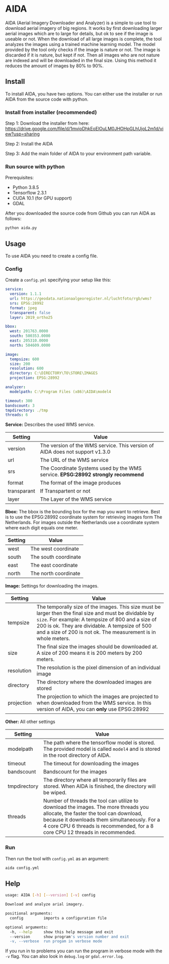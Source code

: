 AIDA
===================

AIDA (Aerial Imagery Downloader and Analyzer) is a simple to use tool to download aerial imagery of big regions. It works by first downloading larger aerial images which are to large for details, but ok to see if the image is useable or not. When the download of all large images is complete, the tool analyzes the images using a trained machine learning model. The model provided by the tool only checks if the image is nature or not. The image is discarded if it is nature, but kept if not. Then all images who are not nature are indexed and will be downloaded in the final size. Using this method it reduces the amount of images by 80% to 90%.




Install
---

To install AIDA, you have two options. You can either use the installer or run AIDA from the source code with python.

### Install from installer (recommended)

Step 1: Download the installer from here:
https://drive.google.com/file/d/1mvioDhkEoElOuLM0JHOHpGLhUjoL2m1d/view?usp=sharing

Step 2: Install the AIDA

Step 3: Add the main folder of AIDA to your environment path variable.



### Run source with python

Prerequisites:

- Python 3.8.5
- Tensorflow 2.3.1
- CUDA 10.1 (for GPU support)
- GDAL

After you downloaded the source code from Github you can run AIDA as follows:

```bash
python aida.py 
```



## Usage

To use AIDA you need to create a config file.

### Config
Create a `config.yml` specifying your setup like this:

```yaml
service:
  version: 1.1.1
  url: https://geodata.nationaalgeoregister.nl/luchtfoto/rgb/wms?
  srs: EPSG:28992
  format: jpeg
  transparent: false
  layer: 2019_ortho25

bbox:
  west: 201763.0000
  south: 500353.0000
  east: 205310.0000
  north: 504609.0000

image:
  tempsize: 600
  size: 200
  resolution: 600
  directory: C:\DIRECTORY\TO\STORE\IMAGES
  projection: EPSG:28992

analyzer:
  modelpath: C:\Program Files (x86)\AIDA\model4

timeout: 300
bandscount: 3
tmpdirectory: ./tmp
threads: 6
```


**Service:**
Describes the used WMS service.

| Setting     | Value                                                        |
| ----------- | ------------------------------------------------------------ |
| version     | The version of the WMS service. This version of AIDA does not support v1.3.0 |
| url         | The URL of the WMS service                                   |
| srs         | The Coordinate Systems used by the WMS service. **EPSG:28992 strongly recommend** |
| format      | The format of the image produces                             |
| transparant | If Transpartent or not                                       |
| layer       | The Layer of the WMS service                                 |



**Bbox:**
The bbox is the bounding box for the map you want to retrieve. Best is to use the EPSG:28992 coordinate system for retrieving images form The Netherlands. For images outside the Netherlands use a coordinate system where each digit equals one meter.

| Setting | Value                |
| ------- | -------------------- |
| west    | The west coordinate  |
| south   | The south coordinate |
| east    | The east coordinate  |
| north   | The north coordinate |



**Image:**
Settings for downloading the images.

| Setting    | Value                                                        |
| ---------- | ------------------------------------------------------------ |
| tempsize   | The temporally size of the images. This size must be larger then the final size and must be dividable by `size`. For example: A tempsize of 800 and a size of 200 is ok. They are dividable. A tempsize of 500 and a size of 200 is not ok. The measurement is in whole meters. |
| size       | The final size the images should be downloaded at. A size of 200 means it is 200 meters by 200 meters. |
| resolution | The resolution is the pixel dimension of an individual image |
| directory  | The directory where the downloaded images are stored         |
| projection | The projection to which the images are projected to when downloaded from the WMS service. In this version of AIDA, you can **only** use EPSG:28992 |





**Other:**
All other settings

| Setting      | Value                                                        |
| ------------ | ------------------------------------------------------------ |
| modelpath    | The path where the tensorflow model is stored. The provided model is called `model4` and is stored in the root directory of AIDA. |
| timeout      | The timeout for downloading the images                       |
| bandscount   | Bandscount for the images                                    |
| tmpdirectory | The directory where all temporarily files are stored. When AIDA is finished, the directory will be wiped. |
| threads      | Number of threads the tool can utilize to download the images. The more threads you allocate, the faster the tool can download, because it downloads them simultaneously. For a 4 core CPU 6 threads is recommended, for a 8 core CPU 12 threads in recommended. |



### Run

Then run the tool with `config.yml` as an argument:

```bash
aida config.yml
```



## Help

```bash
usage: AIDA [-h] [--version] [-v] config

Download and analyze arial imagery.

positional arguments:
  config         imports a configuration file

optional arguments:
  -h, --help     show this help message and exit
  --version      show program's version number and exit
  -v, --verbose  run progam in verbose mode
```

If you run in to problems you can run the program in verbose mode with the `-v` flag. You can also look in `debug.log` or `gdal.error.log`.

